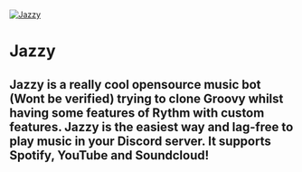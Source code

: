   <br />
    <p>
    <a href="https://github.com/aaaaaaaaaaaaaaaaaaaaaaaaaaaaaaaa77/Jazzy"><img src="https://cdn.discordapp.com/attachments/836881193009938512/891918371573071922/JazzyBanner.png" alt="Jazzy" /></a>
  </p>

# Jazzy
## Jazzy is a really cool opensource music bot (Wont be verified) trying to clone Groovy whilst having some features of Rythm with custom features. Jazzy is the easiest way and lag-free to play music in your Discord server. It supports Spotify, YouTube and Soundcloud!
